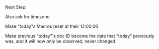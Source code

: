 Next Step:

Also ask for timezone

Make "today"s Macros reset at their 12:00:00

Make previous "today"'s doc ID become the date that "today" previously was, and it will now only be observed, never changed.
